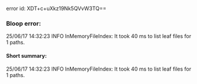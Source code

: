 error id: XDT+c+uXkz19Nk5QVvW3TQ==
### Bloop error:

25/06/17 14:32:23 INFO InMemoryFileIndex: It took 40 ms to list leaf files for 1 paths.
#### Short summary: 

25/06/17 14:32:23 INFO InMemoryFileIndex: It took 40 ms to list leaf files for 1 paths.